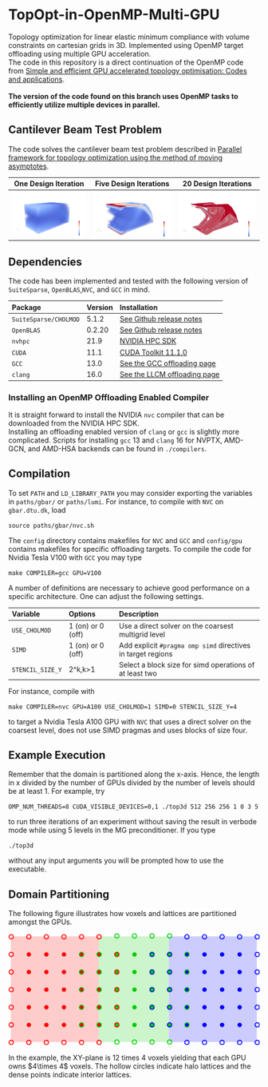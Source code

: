 # TopOpt-in-OpenMP-Multi-GPU
Topology optimization for linear elastic minimum compliance with volume constraints on cartesian grids in 3D. Implemented using OpenMP target offloading using multiple GPU acceleration.
<br>
The code in this repository is a direct continuation of the OpenMP code from [Simple and efficient GPU accelerated topology optimisation: Codes and applications](https://www.sciencedirect.com/science/article/pii/S0045782523001676).
<br>
<br>
**The version of the code found on this branch uses OpenMP tasks to efficiently utilize multiple devices in parallel.**
<br>
## Cantilever Beam Test Problem
The code solves the cantilever beam test problem described in [Parallel framework for topology optimization using the method of moving asymptotes](https://link.springer.com/article/10.1007/s00158-012-0869-2).

One Design Iteration       | Five Design Iterations    | 20 Design Iterations
:-------------------------:|:-------------------------:|:-------------------------:
![Numerical solution after one design iteration](figures/1_iteration.png) | ![Numerical solution after five design iterations](figures/5_iterations.png) | ![Numerical solution after 20 design iterations](figures/20_iterations.png)

## Dependencies
The code has been implemented and tested with the following version of `SuiteSparse`, `OpenBLAS`,`NVC`, and `GCC` in mind.

| **Package**           | **Version** | **Installation**                                                                                    |
| :---                  | :---        | :---                                                                                                |
| `SuiteSparse/CHOLMOD` | 5.1.2       | [See Github release notes](https://github.com/DrTimothyAldenDavis/SuiteSparse/releases/tag/v5.1.2)  |
| `OpenBLAS`            | 0.2.20      | [See Github release notes](https://github.com/xianyi/OpenBLAS/releases/tag/v0.2.20)                 |
| `nvhpc`               | 21.9        | [NVIDIA HPC SDK](https://developer.nvidia.com/nvidia-hpc-sdk-releases)                              |
| `CUDA`                | 11.1        | [CUDA Toolkit 11.1.0](https://developer.nvidia.com/cuda-11.1.0-download-archive?target_os=Linux)    |
| `GCC`                 | 13.0        | [See the GCC offloading page](https://gcc.gnu.org/wiki/Offloading)                                  |
| `clang`		| 16.0	      | [See the LLCM offloading page](https://openmp.llvm.org/SupportAndFAQ.html)			    |

### Installing an OpenMP Offloading Enabled Compiler
It is straight forward to install the NVIDIA `nvc` compiler that can be downloaded from the NVIDIA HPC SDK.<br>
Installing an offloading enabled version of `clang` or `gcc` is slightly more complicated. Scripts for installing `gcc` 13 and `clang` 16 for NVPTX, AMD-GCN, and AMD-HSA backends can be found in `./compilers`.

## Compilation
To set `PATH` and `LD_LIBRARY_PATH` you may consider exporting the variables in `paths/gbar/` or `paths/lumi`. For instance, to compile with `NVC` on `gbar.dtu.dk`, load
```{bash}
source paths/gbar/nvc.sh
```
The `config` directory contains makefiles for `NVC` and `GCC` and `config/gpu` contains makefiles for specific offloading targets. To compile the code for Nvidia Tesla V100 with `GCC` you may type
```{bash}
make COMPILER=gcc GPU=V100
```
A number of definitions are necessary to achieve good performance on a specific architecture. One can adjust the following settings.

| **Variable**            | **Options**       | **Description**                                               |
| :---                    | :---              | :---                                                          |
| `USE_CHOLMOD`           | 1 (on) or 0 (off) | Use a direct solver on the coarsest multigrid level           |
| `SIMD`                  | 1 (on) or 0 (off) | Add explicit `#pragma omp simd` directives in target regions  |
| `STENCIL_SIZE_Y`        | 2^k,k>1           | Select a block size for simd operations of at least two       |

For instance, compile with 
```{bash}
make COMPILER=nvc GPU=A100 USE_CHOLMOD=1 SIMD=0 STENCIL_SIZE_Y=4
```
to target a Nvidia Tesla A100 GPU with `NVC` that uses a direct solver on the coarsest level, does not use SIMD pragmas and uses blocks of size four.

## Example Execution
Remember that the domain is partitioned along the x-axis. Hence, the length in x divided by the number of GPUs divided by the number of levels should be at least 1. For example, try
```{bash}
OMP_NUM_THREADS=8 CUDA_VISIBLE_DEVICES=0,1 ./top3d 512 256 256 1 0 3 5
```
to run three iterations of an experiment without saving the result in verbode mode while using 5 levels in the MG preconditioner. If you type
```{bash}
./top3d
```
without any input arguments you will be prompted how to use the executable.

## Domain Partitioning
The following figure illustrates how voxels and lattices are partitioned amongst the GPUs. 
<p align="center">
  <img src="./figures/3gpu_partitioning.png" width="600," title="Partitioning of a 12 x 4 domain">
</p>
In the example, the XY-plane is 12 times 4 voxels yielding that each GPU owns $4\times 4$ voxels. The hollow circles indicate halo lattices and the dense points indicate interior lattices.
